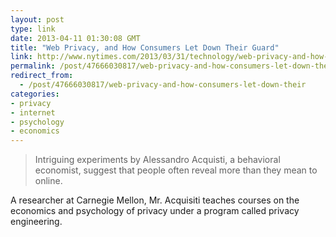 ```yaml
---
layout: post
type: link
date: 2013-04-11 01:30:08 GMT
title: "Web Privacy, and How Consumers Let Down Their Guard"
link: http://www.nytimes.com/2013/03/31/technology/web-privacy-and-how-consumers-let-down-their-guard.html?pagewanted=all
permalink: /post/47666030817/web-privacy-and-how-consumers-let-down-their
redirect_from: 
  - /post/47666030817/web-privacy-and-how-consumers-let-down-their
categories:
- privacy
- internet
- psychology
- economics
---
```

<blockquote>Intriguing experiments by Alessandro Acquisti, a behavioral economist, suggest that people often reveal more than they mean to online.</blockquote>
<p>A researcher at Carnegie Mellon, Mr. Acquisiti teaches courses on the economics and psychology of privacy under a program called privacy engineering.</p>